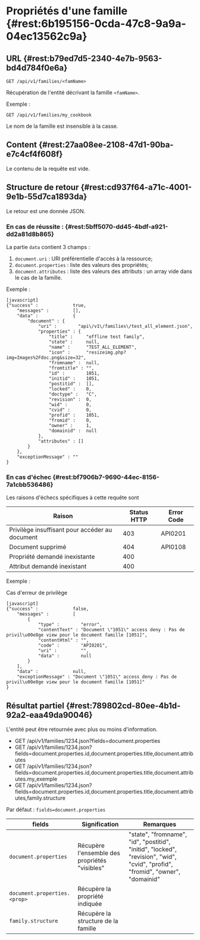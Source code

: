 # Propriétés d'une famille {#rest:6b195156-0cda-47c8-9a9a-04ec13562c9a}

## URL {#rest:b79ed7d5-2340-4e7b-9563-bd4d784f0e6a}

    GET /api/v1/families/<famName>

Récupération de l'entité décrivant la famille `<famName>`.

Exemple :

    GET /api/v1/families/my_cookbook

<span class="flag inline nota-bene"></span> Le nom de la famille est insensible à la casse.

## Content {#rest:27aa08ee-2108-47d1-90ba-e7c4cf4f608f}

Le contenu de la requête est vide.

## Structure de retour {#rest:cd937f64-a71c-4001-9e1b-55d7ca1893da}

Le retour est une donnée JSON.

### En cas de réussite : {#rest:5bff5070-dd45-4bdf-a921-dd2a81d8b865}

La partie `data` contient 3 champs :

1.  `document.uri` : URI préférentielle d'accès à la ressource;
1.  `document.properties` : liste des valeurs des propriétés;
1.  `document.attributes` : liste des valeurs des attributs : un array vide dans le cas de la famille.

Exemple :

    [javascript]
    {"success" :             true,
        "messages" :         [],
        "data" :             {
            "document" : {
                "uri" :        "api\/v1\/families\/test_all_element.json",
                "properties" : {
                    "title" :     "offline test family",
                    "state" :     null,
                    "name" :      "TEST_ALL_ELEMENT",
                    "icon" :      "resizeimg.php?img=Images%2Fdoc.png&size=32",
                    "fromname" :  null,
                    "fromtitle" : "",
                    "id" :        1051,
                    "initid" :    1051,
                    "postitid" :  [],
                    "locked" :    0,
                    "doctype" :   "C",
                    "revision" :  0,
                    "wid" :       0,
                    "cvid" :      0,
                    "profid" :    1051,
                    "fromid" :    0,
                    "owner" :     1,
                    "domainid" :  null
                },
                "attributes" : []
            }
        },
        "exceptionMessage" : ""
    }

### En cas d'échec {#rest:bf7906b7-9690-44ec-8156-7a1cbb536486}

Les raisons d'échecs spécifiques à cette requête sont 

|                     Raison                     | Status HTTP | Error Code |
| ---------------------------------------------- | ----------- | ---------- |
| Privilège insuffisant pour accéder au document |         403 | API0201    |
| Document supprimé                              |         404 | API0108    |
| Propriété demandé inexistante                  |         400 |            |
| Attribut demandé inexistant                    |         400 |            |

Exemple : 

Cas d'erreur de privilège

    [javascript]
    {"success" :             false,
        "messages" :         [
            {
                "type" :        "error",
                "contentText" : "Document \"1051\" access deny : Pas de privil\u00e8ge view pour le document famille [1051]",
                "contentHtml" : "",
                "code" :        "API0201",
                "uri" :         "",
                "data" :        null
            }
        ],
        "data" :             null,
        "exceptionMessage" : "Document \"1051\" access deny : Pas de privil\u00e8ge view pour le document famille [1051]"
    }

## Résultat partiel {#rest:789802cd-80ee-4b1d-92a2-eaa49da90046}

L'entité peut être retournée avec plus ou moins d'information.

* GET /api/v1/families/1234.json?fields=document.properties
* GET /api/v1/families/1234.json?fields=document.properties.id,document.properties.title,document.attributes
* GET /api/v1/families/1234.json?fields=document.properties.id,document.properties.title,document.attributes.my_exemple
* GET /api/v1/families/1234.json?fields=document.properties.id,document.properties.title,document.attributes,family.structure

Par défaut : `fields=document.properties`

|           fields                   |                        Signification                         |                                                           Remarques                                                           |
| ---------------------------------- | ------------------------------------------------------------ | ----------------------------------------------------------------------------------------------------------------------------- |
| `document.properties`              | Récupère l'ensemble des propriétés "visibles"                | "state", "fromname", "id", "postitid", "initid", "locked", "revision", "wid", "cvid", "profid", "fromid", "owner", "domainid" |
| `document.properties.<prop>`       | Récupère la propriété indiquée                               |                                                                                                                               |
| `family.structure`                 | Récupère la structure de la famille                          |                                                                                                                               |